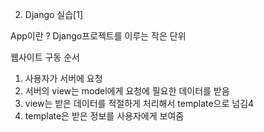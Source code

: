2. Django 실습[1]



App이란 ? Django프로젝트를 이루는 작은 단위



웹사이트 구동 순서

1. 사용자가 서버에 요청
2. 서버의 view는 model에게 요청에 필요한 데이터를 받음
3. view는 받은 데이터를 적절하게 처리해서 template으로 넘김4
4. template은 받은 정보를 사용자에게 보여줌